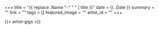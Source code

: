 +++
title = "{{ replace .Name "-" " " | title }}"
date = {{ .Date }}
summary = ""
link = ""
tags = []
featured_image = ""
artist_id = ""
+++


{{< artist-gigs >}}

